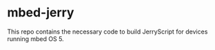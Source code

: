 # mbed-jerry

This repo contains the necessary code to build JerryScript for devices running mbed OS 5.

